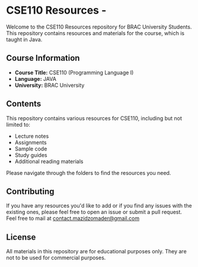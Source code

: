 # CSE110 Resources - 

Welcome to the CSE110 Resources repository for BRAC University Students. This repository contains resources and materials for the course, which is taught in Java.

## Course Information

- **Course Title:** CSE110 (Programming Language I)
- **Language:** JAVA
- **University:** BRAC University

## Contents

This repository contains various resources for CSE110, including but not limited to:

- Lecture notes
- Assignments
- Sample code
- Study guides
- Additional reading materials

Please navigate through the folders to find the resources you need.

## Contributing

If you have any resources you'd like to add or if you find any issues with the existing ones, please feel free to open an issue or submit a pull request.
Feel free to mail at contact.mazidzomader@gmail.com

## License

All materials in this repository are for educational purposes only. They are not to be used for commercial purposes.
